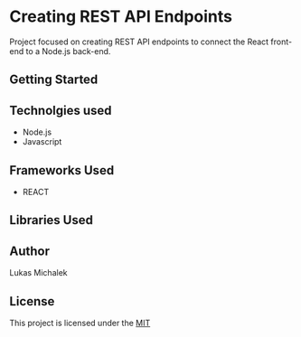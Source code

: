 # **Creating REST API Endpoints**
Project focused on creating REST API endpoints to connect the React front-end to a Node.js back-end.

## **Getting Started**

## **Technolgies used**
- Node.js
- Javascript

## **Frameworks Used**
- REACT

## Libraries Used

## Author
Lukas Michalek

## License
This project is licensed under the [MIT](https://mit-license.org/) 